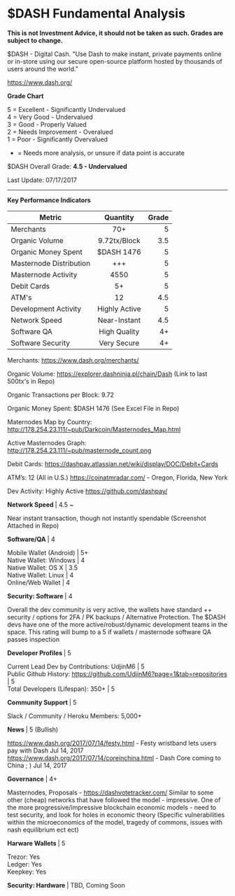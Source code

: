 # $DASH Fundamental Analysis

<b> This is not Investment Advice, it should not be taken as such. Grades are subject to change.</b>

$DASH - Digital Cash. "Use Dash to make instant, private payments online or in-store using our secure open-source platform hosted by thousands of users around the world."

https://www.dash.org/

<b> Grade Chart </b> <br>

5 = Excellent - Significantly Undervalued <br>
4 = Very Good - Undervalued <br>
3 = Good - Properly Valued <br>
2 = Needs Improvement - Overalued <br>
1 = Poor - Significantly Overvalued <br>

* = Needs more analysis, or unsure if data point is accurate

$DASH Overall Grade: <b> 4.5 - Undervalued </b>

Last Update: 07/17/2017

-----------------------------------------------------------------------------------------------------------
<b> Key Performance Indicators</b>

| Metric        | Quantity           |  Grade  |
| ------------- |:-------------:| -----:|
| Merchants      | 70+ | 5 |
| Organic Volume    | 9.72tx/Block      |  3.5 |
| Organic Money Spent | $DASH 1476      |    5 |
| Masternode Distribution      | +++ | 5 |
| Masternode Activity    | 4550      |   5|
| Debit Cards | 5+      |    5 |
| ATM's | 12      |    4.5 |
| Development Activity | Highly Active      |    5 |
| Network Speed | Near-Instant     |    4.5 |
| Software QA| High Quality     |    4+ |
| Software Security| Very Secure      |    4+ |



Merchants: https://www.dash.org/merchants/

Organic Volume: https://explorer.dashninja.pl/chain/Dash (Link to last 500tx's in Repo)

Organic Transactions per Block: 9.72

Organic Money Spent: $DASH 1476 (See Excel File in Repo)

Maternodes Map by Country: http://178.254.23.111/~pub/Darkcoin/Masternodes_Map.html

Active Masternodes Graph: http://178.254.23.111/~pub/masternode_count.png

Debit Cards: https://dashpay.atlassian.net/wiki/display/DOC/Debit+Cards

ATM’s: 12 (All in U.S.) https://coinatmradar.com/ - Oregon, Florida, New York

Dev Activity: Highly Active https://github.com/dashpay/

<b> Network Speed </b>| 4.5 ~ <br>

Near instant transaction, though not instantly spendable (Screenshot Attached in Repo)

<b> Software/QA </b> | 4 <br>

Mobile Wallet (Android) | 5+ <br>
Native Wallet: Windows | 4 <br>
Native Wallet: OS X | 3.5 <br>
Native Wallet: Linux | 4 <br>
Online/Web Wallet | 4 <br>

<b>Security: Software </b> | 4 <br>

Overall the dev community is very active, the wallets have standard ++ security / options for 2FA / PK backups / Alternative Protection. The $DASH devs have one of the more active/robust/dynamic development teams in the space. This rating will bump to a 5 if wallets / masternode software QA passes inspection

<b> Developer Profiles </b> | 5 <br>

Current Lead Dev by Contributions: UdjinM6 | 5 <br>
Public Github History: https://github.com/UdjinM6?page=1&tab=repositories | 5 <br>
Total Developers (Lifespan): 350+ | 5

<b> Community Support </b> | 5 <br>

Slack / Community / Heroku Members: 5,000+

<b> News </b> | 5 (Bullish) <br>

https://www.dash.org/2017/07/14/festy.html - Festy wristband lets users pay with Dash
Jul 14, 2017
https://www.dash.org/2017/07/14/coreinchina.html - Dash Core coming to China ; )
Jul 14, 2017

<b>Governance</b> | 4+ <br>

Masternodes, Proposals - https://dashvotetracker.com/
Similar to some other (cheap) networks that have followed the model - impressive. One of the more progressive/impressive blockchain economic models -  need to test security, and look for holes in economic theory (Specific vulnerabilities within the microeconomics of the model, tragedy of commons, issues with nash equilibrium ect ect)


<b> Harware Wallets </b>| 5 <br>

Trezor: Yes <br>
Ledger: Yes <br>
Keepkey: Yes


<b> Security: Hardware </b> | TBD, Coming Soon <br> 










